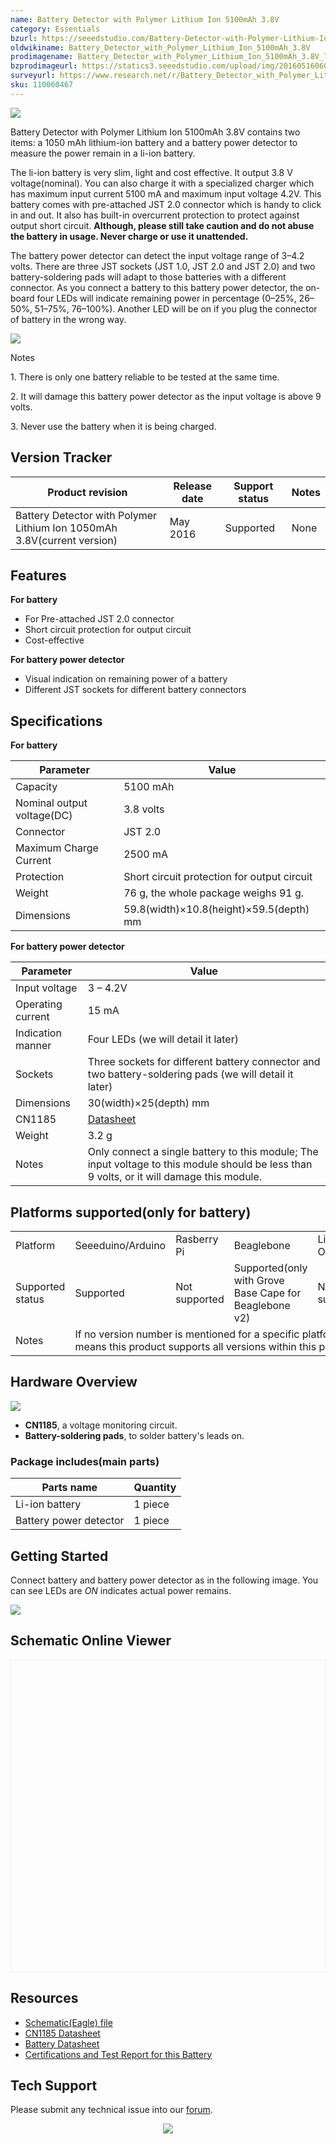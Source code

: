```yaml
---
name: Battery Detector with Polymer Lithium Ion 5100mAh 3.8V
category: Essentials
bzurl: https://seeedstudio.com/Battery-Detector-with-Polymer-Lithium-Ion-5100mAh-3.8V-p-2647.html
oldwikiname: Battery_Detector_with_Polymer_Lithium_Ion_5100mAh_3.8V
prodimagename: Battery_Detector_with_Polymer_Lithium_Ion_5100mAh_3.8V_700_s.jpg
bzprodimageurl: https://statics3.seeedstudio.com/upload/img/20160516060632-adaa81.jpg
surveyurl: https://www.research.net/r/Battery_Detector_with_Polymer_Lithium_Ion_5100mAh_3_8V
sku: 110060467
---
```


![](https://files.seeedstudio.com/wiki/Battery_Detector_with_Polymer_Lithium_Ion_5100mAh_3.8V/img/Battery_Detector_with_Polymer_Lithium_Ion_5100mAh_3.8V_700_s.jpg)

Battery Detector with Polymer Lithium Ion 5100mAh 3.8V contains two items: a 1050 mAh lithium-ion battery and a battery power detector to measure the power remain in a li-ion battery.

The li-ion battery is very slim, light and cost effective. It output 3.8 V voltage(nominal). You can also charge it with a specialized charger which has maximum input current 5100 mA and maximum input voltage 4.2V. This battery comes with pre-attached JST 2.0 connector which is handy to click in and out. It also has built-in overcurrent protection to protect against output short circuit. **Although, please still take caution and do not abuse the battery in usage. Never charge or use it unattended.**

The battery power detector can detect the input voltage range of 3–4.2 volts. There are three JST sockets (JST 1.0, JST 2.0 and JST 2.0) and two battery-soldering pads will adapt to those batteries with a different connector. As you connect a battery to this battery power detector, the on-board four LEDs will indicate remaining power in percentage (0–25%, 26–50%, 51–75%, 76–100%). Another LED will be on if you plug the connector of battery in the wrong way.

[![](https://files.seeedstudio.com/wiki/common/Get_One_Now_Banner.png)](https://www.seeedstudio.com/Battery-Detector-with-Polymer-Lithium-Ion-5100mAh-38V-p-2647.html)

<div class="admonition note">
<p class="admonition-title">Notes</p>
<p> 1. There is only one battery reliable to be tested at the same time.</p>
<p> 2. It will damage this battery power detector as the input voltage is above 9 volts.</p>
<p> 3. Never use the battery when it is being charged.</p>
</div>


Version Tracker
----------------

| Product revision                                                        | Release date | Support status | Notes |
|-------------------------------------------------------------------------|--------------|----------------|-------|
| Battery Detector with Polymer Lithium Ion 1050mAh 3.8V(current version) | May 2016     | Supported      | None  |


Features
--------

**For battery**

-   For Pre-attached JST 2.0 connector
-   Short circuit protection for output circuit
-   Cost-effective

**For battery power detector**

-   Visual indication on remaining power of a battery
-   Different JST sockets for different battery connectors

Specifications
--------------

**For battery**

| Parameter                  | Value                                       |
|----------------------------|---------------------------------------------|
| Capacity                   | 5100 mAh                                    |
| Nominal output voltage(DC) | 3.8 volts                                   |
| Connector                  | JST 2.0                                     |
| Maximum Charge Current     | 2500 mA                                     |
| Protection                 | Short circuit protection for output circuit |
| Weight                     | 76 g, the whole package weighs 91 g.        |
| Dimensions                 | 59.8(width)×10.8(height)×59.5(depth) mm     |

**For battery power detector**


| Parameter         | Value                                                                                                                                     |
|-------------------|-------------------------------------------------------------------------------------------------------------------------------------------|
| Input voltage     | 3 – 4.2V                                                                                                                                  |
| Operating current | 15 mA                                                                                                                                     |
| Indication manner | Four LEDs (we will detail it later)                                                                                                       |
| Sockets           | Three sockets for different battery connector and two battery-soldering pads (we will detail it later)                                    |
| Dimensions        | 30(width)×25(depth) mm                                                                                                                    |
| CN1185            | [Datasheet](https://files.seeedstudio.com/wiki/Battery_Detector_with_Polymer_Lithium_Ion_5100mAh_3.8V/res/CN1185_Datasheet.pdf)                                      |
| Weight            | 3.2 g                                                                                                                                     |
| Notes             | Only connect a single battery to this module; The input voltage to this module should be less than 9 volts, or it will damage this module. |

Platforms supported(only for battery)
------------------------
<table>
<tr>
<td>
Platform
</td>
<td>
Seeeduino/Arduino
</td>
<td>
Rasberry Pi
</td>
<td>
Beaglebone
</td>
<td>
LinkIt ONE
</td>
</tr>
<tr>
<td>
Supported status
</td>
<td>
Supported
</td>
<td>
Not supported
</td>
<td>
Supported(only with Grove Base Cape for Beaglebone v2)
</td>
<td>
Not supported
</td>
</tr>
<tr>
<td>
Notes
</td>
<td colspan="5">
If no version number is mentioned for a specific platform, it means this product supports all versions within this platform.
</td>
</tr>
</table>

Hardware Overview
-----------------

![](https://files.seeedstudio.com/wiki/Battery_Detector_with_Polymer_Lithium_Ion_5100mAh_3.8V/img/Battery_kit-3.7V_520mAh_Battery_power_detector_components_description_1200_s.jpg)

-   **CN1185**, a voltage monitoring circuit.
-   **Battery-soldering pads**, to solder battery's leads on.

### **Package includes**(main parts)

| Parts name             | Quantity |
|------------------------|----------|
| Li-ion battery         | 1 piece  |
| Battery power detector | 1 piece  |

Getting Started
---------------

Connect battery and battery power detector as in the following image. You can see LEDs are *ON* indicates actual power remains.

![](https://files.seeedstudio.com/wiki/Battery_Detector_with_Polymer_Lithium_Ion_5100mAh_3.8V/img/Battery_Detector_with_Polymer_Lithium_Ion_5100mAh_3.8V_700_s.jpg)

<!-- \[\[|600px|none|Front view \]\] -->


## Schematic Online Viewer

<div class="altium-ecad-viewer" data-project-src="https://files.seeedstudio.com/wiki/Battery_Detector_with_Polymer_Lithium_Ion_5100mAh_3.8V/res/110060467_Battery_Detector_with_Polymer_Lithium_Ion_5100mAh_3.8V_Battery_Power_Detector.zip" style="border-radius: 0px 0px 4px 4px; height: 500px; border-style: solid; border-width: 1px; border-color: rgb(241, 241, 241); overflow: hidden; max-width: 1280px; max-height: 700px; box-sizing: border-box;" />
</div>


Resources
---------

-   [Schematic(Eagle) file](https://files.seeedstudio.com/wiki/Battery_Detector_with_Polymer_Lithium_Ion_5100mAh_3.8V/res/110060467_Battery_Detector_with_Polymer_Lithium_Ion_5100mAh_3.8V_Battery_Power_Detector.zip)
-   [CN1185 Datasheet](https://files.seeedstudio.com/wiki/Battery_Detector_with_Polymer_Lithium_Ion_5100mAh_3.8V/res/CN1185_Datasheet.pdf)
-   [Battery Datasheet](https://files.seeedstudio.com/wiki/Battery_Detector_with_Polymer_Lithium_Ion_5100mAh_3.8V/res/Battery_Detector_with_Polymer_Lithium_Ion_5100mAh_3.8V_Battery_Datasheet.pdf)
-   [Certifications and Test Report for this Battery](https://files.seeedstudio.com/wiki/Battery_Detector_with_Polymer_Lithium_Ion_5100mAh_3.8V/res/Certifications_and_Test_Report.zip)


<!-- This Markdown file was created from https://www.seeedstudio.com/wiki/Battery_Detector_with_Polymer_Lithium_Ion_5100mAh_3.8V -->

## Tech Support
Please submit any technical issue into our [forum](https://forum.seeedstudio.com/). <br /><p style="text-align:center"><a href="https://www.seeedstudio.com/act-4.html?utm_source=wiki&utm_medium=wikibanner&utm_campaign=newproducts" target="_blank"><img src="https://files.seeedstudio.com/wiki/Wiki_Banner/new_product.jpg" /></a></p>